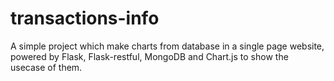 # transactions-info
A simple project which make charts from database in a single page website,
powered by Flask, Flask-restful, MongoDB and Chart.js to show the usecase of them.
